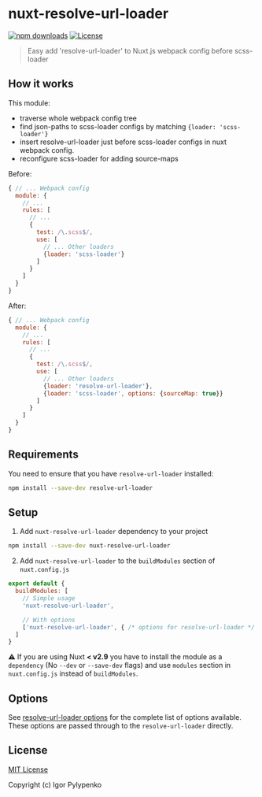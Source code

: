 # nuxt-resolve-url-loader

[![npm downloads][npm-downloads-src]][npm-downloads-href]
[![License][license-src]][license-href]

> Easy add 'resolve-url-loader' to Nuxt.js webpack config before scss-loader

## How it works
This module:
* traverse whole webpack config tree
* find json-paths to scss-loader configs by matching ```{loader: 'scss-loader'}``` 
* insert resolve-url-loader just before scss-loader configs in nuxt webpack config.
* reconfigure scss-loader for adding source-maps

Before:
```javascript
{ // ... Webpack config
  module: {
    // ...
    rules: [
      // ...
      {
        test: /\.scss$/,
        use: [
          // ... Other loaders
          {loader: 'scss-loader'}        
        ]      
      }     
    ]
  }
}
```
After:
```javascript
{ // ... Webpack config
  module: {
    // ...
    rules: [
      // ...
      {
        test: /\.scss$/,
        use: [
          // ... Other loaders
          {loader: 'resolve-url-loader'},
          {loader: 'scss-loader', options: {sourceMap: true}}        
        ]      
      }     
    ]
  }
}
```

## Requirements

You need to ensure that you have `resolve-url-loader` installed:

```bash
npm install --save-dev resolve-url-loader
```

## Setup

1. Add `nuxt-resolve-url-loader` dependency to your project

```bash
npm install --save-dev nuxt-resolve-url-loader
```

2. Add `nuxt-resolve-url-loader` to the `buildModules` section of `nuxt.config.js`

```js
export default {
  buildModules: [
    // Simple usage
    'nuxt-resolve-url-loader',

    // With options
    ['nuxt-resolve-url-loader', { /* options for resolve-url-loader */ }]
  ]
}
```

:warning: If you are using Nuxt **< v2.9** you have to install the module as a `dependency` (No `--dev` or `--save-dev` flags) and use `modules` section in `nuxt.config.js` instead of `buildModules`.

## Options

See [resolve-url-loader options](https://www.npmjs.com/package/resolve-url-loader#options) for the complete list of options available. These options are passed through to the `resolve-url-loader` directly.

## License

[MIT License](./LICENSE)

Copyright (c) Igor Pylypenko

<!-- Badges -->
[npm-downloads-src]: https://img.shields.io/npm/dt/nuxt-resolve-url-loader.svg
[npm-downloads-href]: https://npmjs.com/package/nuxt-resolve-url-loader

[license-src]: https://img.shields.io/npm/l/nuxt-resolve-url-loader.svg
[license-href]: https://npmjs.com/package/nuxt-resolve-url-loader
